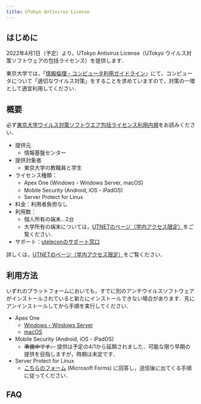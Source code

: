 ```yaml
---
title: UTokyo Antivirus License
---
```


## はじめに

2022年4月1日（予定）より，UTokyo Antivirus License（UTokyo ウイルス対策ソフトウェアの包括ライセンス）を提供します．

東京大学では，「[情報倫理・コンピュータ利用ガイドライン](https://www.u-tokyo.ac.jp/adm/cie/ja/index.html)」にて，コンピュータについて「適切なウイルス対策」をすることを求めていますので，対策の一環として適宜利用してください．

## 概要

必ず[東京大学ウイルス対策ソフトウエア包括ライセンス利用内規](terms/terms-of-antivirus-licence.pdf)をお読みください．

* 提供元
  * 情報基盤センター
* 提供対象者
  * 東京大学の教職員と学生
* ライセンス種類：
  * Apex One (Windows・Windows Server, macOS)
  * Mobile Security (Android, iOS・iPadOS)
  * Server Protect for Linux
* 料金：利用者負担なし
* 利用数：
  * 個人所有の端末…2台
  * 大学所有の端末については，[UTNETのページ（学内アクセス限定）](https://nc.u-tokyo.ac.jp/internal-only/antivirus-trend)をご覧ください．
* サポート：[uteleconのサポート窓口](/support/)

詳しくは，[UTNETのページ（学内アクセス限定）](https://nc.u-tokyo.ac.jp/internal-only/antivirus-trend)をご覧ください．

## 利用方法

いずれのプラットフォームにおいても，すでに別のアンチウイルスソフトウェアがインストールされていると新たにインストールできない場合があります．先にアンインストールしてから手順を実行してください．

* Apex One
  * [Windows・Windows Server](windows/)
  * [macOS](macos/)
* Mobile Security (Android, iOS・iPadOS)
  * <s>準備中です．</s> 提供は予定の4/1から延期されました．可能な限り早期の提供を目指しますが，時期は未定です．
* Server Protect for Linux
  * [こちらのフォーム](https://forms.office.com/Pages/ResponsePage.aspx?id=T6978HAr10eaAgh1yvlMhBCCCVVuSxhHuBb1A09B1RpUQkdXUzQ0TUdFSzk4RU1aUzNKUkRFVjEyTC4u) (Microsoft Forms) に回答し，送信後に出てくる手順に従ってください．

## FAQ

